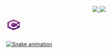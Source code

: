 <div align="center">
  <a href="https://github.com/rafaballerini">
  <img height="180em" src="https://github-readme-stats.vercel.app/api?username=leotofoli&show_icons=true&theme=dark&include_all_commits=true&count_private=true"/>
  <img height="180em" src="https://github-readme-stats.vercel.app/api/top-langs/?username=leotofoli&layout=compact&langs_count=7&theme=dark"/>
</div>
<div style="display: inline_block"><br>  
  <img align="center" alt="Leo-Csharp" height="30" width="40" src="https://raw.githubusercontent.com/devicons/devicon/master/icons/csharp/csharp-original.svg">  
</div>
  
  ##
 
<div>   
 
  ![Snake animation](https://github.com/leotofoli/leotofoli/blob/output/github-contribution-grid-snake.svg)
 
</div>
